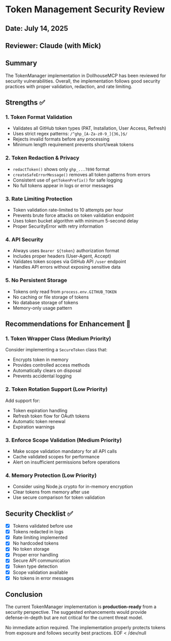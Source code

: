 # Token Management Security Review

## Date: July 14, 2025
## Reviewer: Claude (with Mick)

## Summary
The TokenManager implementation in DollhouseMCP has been reviewed for security vulnerabilities. Overall, the implementation follows good security practices with proper validation, redaction, and rate limiting.

## Strengths ✅

### 1. Token Format Validation
- Validates all GitHub token types (PAT, Installation, User Access, Refresh)
- Uses strict regex patterns: `/^ghp_[A-Za-z0-9_]{36,}$/`
- Rejects invalid formats before any processing
- Minimum length requirement prevents short/weak tokens

### 2. Token Redaction & Privacy
- `redactToken()` shows only `ghp_...7890` format
- `createSafeErrorMessage()` removes all token patterns from errors
- Consistent use of `getTokenPrefix()` for safe logging
- No full tokens appear in logs or error messages

### 3. Rate Limiting Protection
- Token validation rate-limited to 10 attempts per hour
- Prevents brute force attacks on token validation endpoint
- Uses token bucket algorithm with minimum 5-second delay
- Proper SecurityError with retry information

### 4. API Security
- Always uses `Bearer ${token}` authorization format
- Includes proper headers (User-Agent, Accept)
- Validates token scopes via GitHub API `/user` endpoint
- Handles API errors without exposing sensitive data

### 5. No Persistent Storage
- Tokens only read from `process.env.GITHUB_TOKEN`
- No caching or file storage of tokens
- No database storage of tokens
- Memory-only usage pattern

## Recommendations for Enhancement 🔧

### 1. Token Wrapper Class (Medium Priority)
Consider implementing a `SecureToken` class that:
- Encrypts token in memory
- Provides controlled access methods
- Automatically clears on disposal
- Prevents accidental logging

### 2. Token Rotation Support (Low Priority)
Add support for:
- Token expiration handling
- Refresh token flow for OAuth tokens
- Automatic token renewal
- Expiration warnings

### 3. Enforce Scope Validation (Medium Priority)
- Make scope validation mandatory for all API calls
- Cache validated scopes for performance
- Alert on insufficient permissions before operations

### 4. Memory Protection (Low Priority)
- Consider using Node.js crypto for in-memory encryption
- Clear tokens from memory after use
- Use secure comparison for token validation

## Security Checklist ✅

- [x] Tokens validated before use
- [x] Tokens redacted in logs
- [x] Rate limiting implemented
- [x] No hardcoded tokens
- [x] No token storage
- [x] Proper error handling
- [x] Secure API communication
- [x] Token type detection
- [x] Scope validation available
- [x] No tokens in error messages

## Conclusion

The current TokenManager implementation is **production-ready** from a security perspective. The suggested enhancements would provide defense-in-depth but are not critical for the current threat model.

No immediate action required. The implementation properly protects tokens from exposure and follows security best practices.
EOF < /dev/null